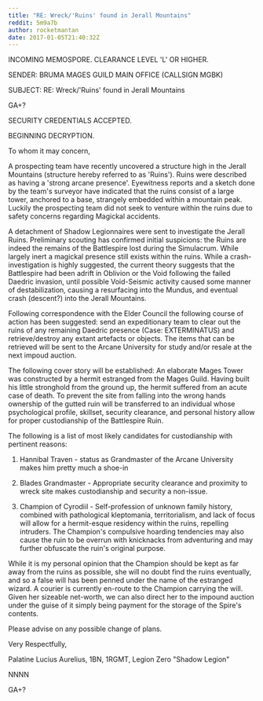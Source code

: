 ```yaml
---
title: "RE: Wreck/'Ruins' found in Jerall Mountains"
reddit: 5m9a7b
author: rocketmantan
date: 2017-01-05T21:40:32Z
---
```


INCOMING MEMOSPORE. CLEARANCE LEVEL 'L' OR HIGHER.

SENDER: BRUMA MAGES GUILD MAIN OFFICE (CALLSIGN MGBK)

SUBJECT: RE: Wreck/'Ruins' found in Jerall Mountains

GA+?

SECURITY CREDENTIALS ACCEPTED. 

BEGINNING DECRYPTION.

To whom it may concern,

A prospecting team have recently uncovered a structure high in the Jerall Mountains (structure hereby referred to as 'Ruins'). Ruins were described as having a 'strong arcane presence'. Eyewitness reports and a sketch done by the team's surveyor have indicated that the ruins consist of a large tower, anchored to a base, strangely embedded within a mountain peak. Luckily the prospecting team did not seek to venture within the ruins due to safety concerns regarding Magickal accidents.

A detachment of Shadow Legionnaires were sent to investigate the Jerall Ruins. Preliminary scouting has confirmed initial suspicions: the Ruins are indeed the remains of the Battlespire lost during the Simulacrum. While largely inert a magickal presence still exists within the ruins. While a crash-investigation is highly suggested, the current theory suggests that the Battlespire had been adrift in Oblivion or the Void following the failed Daedric invasion, until possible Void-Seismic activity caused some manner of destabilization, causing a resurfacing into the Mundus, and eventual crash (descent?) into the Jerall Mountains.

Following correspondence with the Elder Council the following course of action has been suggested: send an expeditionary team to clear out the ruins of any remaining Daedric presence (Case: EXTERMINATUS) and retrieve/destroy any extant artefacts or objects. The items that can be retrieved will be sent to the Arcane University for study and/or resale at the next impoud auction.

The following cover story will be established:
An elaborate Mages Tower was constructed by a hermit estranged from the Mages Guild. Having built his little stronghold from the ground up, the hermit suffered from an acute case of death. To prevent the site from falling into the wrong hands ownership of the gutted ruin will be transferred to an individual whose psychological profile, skillset, security clearance, and personal history allow for proper custodianship of the Battlespire Ruin.

The following is a list of most likely candidates for custodianship with pertinent reasons:

1) Hannibal Traven - status as Grandmaster of the Arcane University makes him pretty much a shoe-in

2) Blades Grandmaster - Appropriate security clearance and proximity to wreck site makes custodianship and security a non-issue.

3) Champion of Cyrodiil - Self-profession of unknown family history, combined with pathological kleptomania, territorialism, and lack of focus will allow for a hermit-esque residency within the ruins, repelling intruders. The Champion's compulsive hoarding tendencies may also cause the ruin to be overrun with knicknacks from adventuring and may further obfuscate the ruin's original purpose.

While it is my personal opinion that the Champion should be kept as far away from the ruins as possible, she will no doubt find the ruins eventually, and so a false will has been penned under the name of the estranged wizard. A courier is currently en-route to the Champion carrying the will. Given her sizeable net-worth, we can also direct her to the impound auction under the guise of it simply being payment for the storage of the Spire's contents.

Please advise on any possible change of plans.

Very Respectfully,

Palatine Lucius Aurelius, 1BN, 1RGMT, Legion Zero "Shadow Legion"

NNNN

GA+?
